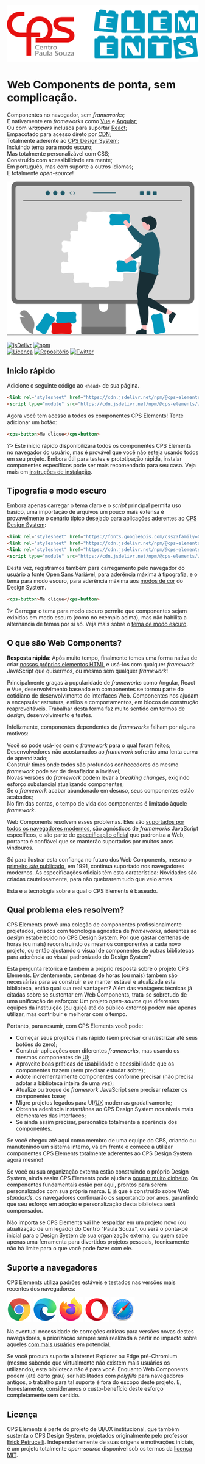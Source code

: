 <div class="splash">
<div class="splash-start">
<img class="splash-logo" src="./assets/images/wordmark.svg" alt="CPS Elements">

# Web Components de ponta, sem complicação.

<cps-icon name="globe"></cps-icon> Componentes no navegador, sem _frameworks_;<br />
<cps-icon name="plug-connected-fill"></cps-icon> E nativamente em _frameworks_ como [Vue](/frameworks/vue) e [Angular](/frameworks/angular);<br />
<cps-icon src="assets/images/react.svg"></cps-icon> Ou com _wrappers_ inclusos para suportar [React](/frameworks/react);<br />
<cps-icon name="box"></cps-icon> Empacotado para acesso direto por [CDN](https://www.cloudflare.com/pt-br/learning/cdn/what-is-a-cdn/);<br />
<cps-icon src="assets/images/art.svg"></cps-icon> Totalmente aderente ao [CPS Design System](https://cpsrepositorio.github.io/cps-design-system/);<br />
<cps-icon name="glasses-fill"></cps-icon> Incluindo tema para modo escuro;<br />
<cps-icon name="document-css"></cps-icon> Mas totalmente personalizável com CSS;<br />
<cps-icon src="assets/images/wheelchair.svg"></cps-icon> Construído com acessibilidade em mente;<br />
<cps-icon name="chat"></cps-icon> Em português, mas com suporte a outros idiomas;<br />
<cps-icon name="lock-open-fill"></cps-icon> E totalmente _open-source_!

</div>

<div class="splash-end">
<img class="splash-image" src="./assets/images/illustration-building-blocks.svg" alt="Ilustração lúdica de pessoa encaixando peças coloridas em um monitor gigante.">
</div>
</div>

[![jsDelivr](https://data.jsdelivr.com/v1/package/npm/@cps-elements/web/badge)](https://www.jsdelivr.com/package/npm/@cps-elements/web)
[![npm](https://img.shields.io/npm/dw/@cps-elements/web?label=npm&style=flat-square)](https://www.npmjs.com/package/@cps-elements/web)
<br />
[![Licença](https://img.shields.io/badge/license-MIT-232323.svg?style=flat-square)](https://github.com/cpsrepositorio/cps-elements/blob/next/LICENSE.md)
[![Repositório](https://img.shields.io/badge/GitHub-Code-232323.svg?style=flat-square&logo=github&logoColor=white)](https://github.com/cpsrepositorio/cps-elements)
[![Twitter](https://img.shields.io/badge/Twitter-Follow-00acee.svg?style=flat-square&logo=twitter&logoColor=white)](https://twitter.com/ErickPetru)

## Início rápido

Adicione o seguinte código ao `<head>` de sua página.

```html
<link rel="stylesheet" href="https://cdn.jsdelivr.net/npm/@cps-elements/web@%VERSION%/dist/themes/light.css" />
<script type="module" src="https://cdn.jsdelivr.net/npm/@cps-elements/web@%VERSION%/dist/elements.js"></script>
```

Agora você tem acesso a todos os componentes CPS Elements! Tente adicionar um botão:

<div style="font-family: sans-serif" class="cps-theme-light">

```html preview expanded no-vue
<cps-button>Me clique</cps-button>
```

</div>

?> Este início rápido disponibilizará todos os componentes CPS Elements no navegador do usuário, mas é provável que você não esteja usando todos em seu projeto. Embora útil para testes e prototipação rápida, instalar componentes específicos pode ser mais recomendado para seu caso. Veja mais em [instruções de instalação](fundamentos/instalação).

## Tipografia e modo escuro

Embora apenas carregar o tema claro e o _script_ principal permita uso básico, uma importação de arquivos um pouco mais extensa é provavelmente o cenário típico desejado para aplicações aderentes ao [CPS Design System](https://cpsrepositorio.github.io/cps-design-system/):

```html
<link rel="stylesheet" href="https://fonts.googleapis.com/css2?family=Open+Sans:wght@400;600;700&display=swap" />
<link rel="stylesheet" href="https://cdn.jsdelivr.net/npm/@cps-elements/web@%VERSION%/dist/themes/light.css" />
<link rel="stylesheet" href="https://cdn.jsdelivr.net/npm/@cps-elements/web@%VERSION%/dist/themes/dark.css" />
<script type="module" src="https://cdn.jsdelivr.net/npm/@cps-elements/web@%VERSION%/dist/elements.js"></script>
```

Desta vez, registramos também para carregamento pelo navegador do usuário a fonte [Open Sans Variável](https://fonts.google.com/specimen/Open+Sans), para aderência máxima à [tipografia](https://cpsrepositorio.github.io/cps-design-system/guia-visual/tipografia.html), e o tema para modo escuro, para aderência máxima aos [modos de cor](https://cpsrepositorio.github.io/cps-design-system/guia-visual/cores.html#modos-de-cor) do Design System.

<div class="cps-theme-dark">

```html preview expanded no-vue
<cps-button>Me clique</cps-button>
```

</div>

?> Carregar o tema para modo escuro permite que componentes sejam exibidos em modo escuro (como no exemplo acima), mas não habilita a alternância de temas por si só. Veja mais sobre o [tema de modo escuro](temas/modo-escuro).

## O que são Web Components?

**Resposta rápida**: Após muito tempo, finalmente temos uma forma nativa de criar [nossos próprios elementos HTML](https://developer.mozilla.org/pt-BR/docs/Web/Web_Components) e usá-los com qualquer _framework_ JavaScript que quisermos, ou mesmo sem qualquer _framework_!

Principalmente graças à popularidade de _frameworks_ como Angular, React e Vue, desenvolvimento baseado em componentes se tornou parte do cotidiano de desenvolvimento de interfaces Web. Componentes nos ajudam a encapsular estrutura, estilos e comportamentos, em blocos de construção reaproveitáveis. Trabalhar desta forma faz muito sentido em termos de _design_, desenvolvimento e testes.

Infelizmente, componentes dependentes de _frameworks_ falham por alguns motivos:

<cps-icon name="lock-closed-fill"></cps-icon> Você só pode usá-los com o _framework_ para o qual foram feitos;<br />
<cps-icon name="animal-turtle-fill"></cps-icon> Desenvolvedores não acostumados ao _framework_ sofrerão uma lenta curva de aprendizado;<br />
<cps-icon name="people-team-delete-fill"></cps-icon> Construir times onde todos são profundos conhecedores do mesmo _framework_ pode ser de desafiador a inviável;<br />
<cps-icon name="emoji-sad-fill"></cps-icon> Novas versões do _framework_ podem levar a _breaking changes_, exigindo esforço substancial atualizando componentes;<br />
<cps-icon name="arrow-trending-down-fill"></cps-icon> Se o _framework_ acabar abandonado em desuso, seus componentes estão acabados;<br />
<cps-icon name="timer-fill"></cps-icon> No fim das contas, o tempo de vida dos componentes é limitado àquele _framework_.

Web Components resolvem esses problemas. Eles são [suportados por todos os navegadores modernos](https://caniuse.com/#feat=custom-elementsv1), são agnósticos de _frameworks_ JavaScript específicos, e são parte de [especificação oficial](https://html.spec.whatwg.org/multipage/custom-elements.html) que padroniza a Web, portanto é confiável que se manterão suportados por muitos anos vindouros.

Só para ilustrar esta confiança no futuro dos Web Components, mesmo o [primeiro _site_ publicado](http://info.cern.ch/hypertext/WWW/TheProject.html), em 1991, continua suportado nos navegadores modernos. As especificações oficiais têm esta caraterística: Novidades são criadas cautelosamente, para não quebrarem tudo que veio antes.

Esta é a tecnologia sobre a qual o CPS Elements é baseado.

## Qual problema eles resolvem?

CPS Elements provê uma coleção de componentes profissionalmente projetados, criados com tecnologia agnóstica de _frameworks_, aderentes ao _design_ estabelecido no [CPS Design System](https://cpsrepositorio.github.io/cps-design-system/). Por que gastar centenas de horas (ou mais) reconstruindo os mesmos componentes a cada novo projeto, ou então ajustando o visual de componentes de outras bibliotecas para aderência ao visual padronizado do Design System?

Esta pergunta retórica é também a próprio resposta sobre o projeto CPS Elements. Evidentemente, centenas de horas (ou mais) também são necessárias para se construir e se manter estável e atualizada esta biblioteca, então qual sua real vantagem? Além das vantagens técnicas já citadas sobre se sustentar em Web Components, trata-se sobretudo de uma unificação de esforços: Um projeto _open-source_ que diferentes equipes da instituição (ou quiçá até do público externo) podem não apenas utilizar, mas contribuir e melhorar com o tempo.

Portanto, para resumir, com CPS Elements você pode:

- Começar seus projetos mais rápido (sem precisar criar/estilizar até seus botões do zero);
- Construir aplicações com diferentes _frameworks_, mas usando os mesmos componentes de <abbr title="User Interface">UI</abbr>;
- Aproveite boas práticas de usabilidade e acessibilidade que os componentes trazem (sem precisar estudar sobre);
- Adote incrementalmente componentes conforme precisar (não precisa adotar a biblioteca inteira de uma vez);
- Atualize ou troque de _framework_ JavaScript sem precisar refazer os componentes base;
- Migre projetos legados para UI/<abbr title="User Experience">UX</abbr> modernas gradativamente;
- Obtenha aderência instantânea ao CPS Design System nos níveis mais elementares das interfaces;
- Se ainda assim precisar, personalize totalmente a aparência dos componentes.

Se você chegou até aqui como membro de uma equipe do CPS, criando ou manutenindo um sistema interno, vá em frente e comece a utilizar componentes CPS Elements totalmente aderentes ao CPS Design System agora mesmo!

Se você ou sua organização externa estão construindo o próprio Design System, ainda assim CPS Elements pode ajudar a [poupar muito dinheiro](https://medium.com/eightshapes-llc/and-you-thought-buttons-were-easy-26eb5b5c1871). Os componentes fundamentais estão por aqui, prontos para serem personalizados com sua própria marca. E já que é construído sobre Web _standards_, os navegadores continuarão os suportando por anos, garantindo que seu esforço em adoção e personalização desta biblioteca será compensador.

Não importa se CPS Elements vai lhe respaldar em um projeto novo (ou atualização de um legado) do Centro "Paula Souza", ou será o ponta-pé inicial para o Design System de sua organização externa, ou quem sabe apenas uma ferramenta para divertidos projetos pessoais, tecnicamente não há limite para o que você pode fazer com ele.

## Suporte a navegadores

CPS Elements utiliza padrões estáveis e testados nas versões mais recentes dos navegadores:

<img src="./assets/images/chrome.png" alt="Chrome" title="Chrome" width="64" height="64" />
<img src="./assets/images/edge.png" alt="Edge" title="Edge" width="64" height="64" />
<img src="./assets/images/firefox.png" alt="Firefox" title="Firefox" width="64" height="64" />
<img src="./assets/images/opera.png" alt="Opera" title="Opera" width="64" height="64" />
<img src="./assets/images/safari.png" alt="Safari" title="Safari" width="64" height="64" />

Na eventual necessidade de correções críticas para versões novas destes navegadores, a priorização sempre será realizada a partir no impacto sobre aqueles [com mais usuários](https://gs.statcounter.com/browser-version-partially-combined-market-share/all/brazil) em potencial.

Se você procura suporte a Internet Explorer ou Edge pré-Chromium (mesmo sabendo que virtualmente não existem mais usuários os utilizando), esta biblioteca não é para você. Enquanto Web Components podem (até certo grau) ser habilitados com _polyfills_ para navegadores antigos, o trabalho para tal suporte é fora do escopo deste projeto. E, honestamente, consideramos o custo-benefício deste esforço completamente sem sentido.

## Licença

CPS Elements é parte do projeto de UI/UX institucional, que também sustenta o CPS Design System, projetados originalmente pelo professor [Erick Petrucelli](https://github.com/ErickPetru). Independentemente de suas origens e motivações iniciais, é um projeto totalmente _open-source_ disponível sob os termos da [licença MIT](http://escolhaumalicenca.com.br/licencas/mit/).
